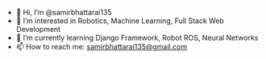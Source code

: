 - 👋 Hi, I’m @samirbhattarai135
- 👀 I’m interested in Robotics, Machine Learning, Full Stack Web Development
- 🌱 I’m currently learning Django Framework, Robot ROS, Neural Networks
- 📫 How to reach me: samirbhattarai135@gmail.com

<!---
samirbhattarai135/samirbhattarai135 is a ✨ special ✨ repository because its `README.md` (this file) appears on your GitHub profile.
You can click the Preview link to take a look at your changes.
--->
